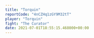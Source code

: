 ```yaml
---
title: "Torquin"
reportCode: "4nCZHq1zGY9M32tT"
player: "Torquin"
fight: "The Curator"
date: 2021-07-01T18:55:15.468000+00:00
---
```

